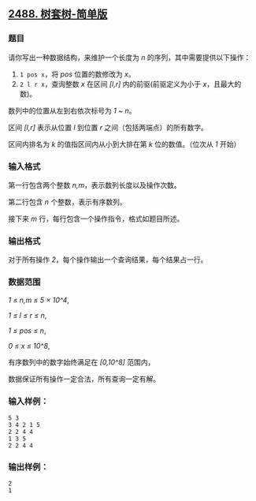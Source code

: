 ## [2488. 树套树-简单版](https://www.acwing.com/problem/content/2490/)

### 题目

请你写出一种数据结构，来维护一个长度为 *n* 的序列，其中需要提供以下操作：

1. `1 pos x`，将 *pos* 位置的数修改为 *x*。
2. `2 l r x`，查询整数 *x* 在区间 *[l,r]* 内的前驱(前驱定义为小于 *x*，且最大的数)。

数列中的位置从左到右依次标号为 *1 ~ n*。

区间 *[l,r]* 表示从位置 *l* 到位置 *r* 之间（包括两端点）的所有数字。

区间内排名为 *k* 的值指区间内从小到大排在第 *k* 位的数值。（位次从 *1* 开始）

### 输入格式

第一行包含两个整数 *n,m*，表示数列长度以及操作次数。

第二行包含 *n* 个整数，表示有序数列。

接下来 *m* 行，每行包含一个操作指令，格式如题目所述。

### 输出格式

对于所有操作 *2*，每个操作输出一个查询结果，每个结果占一行。

### 数据范围

*1 ≤ n,m ≤ 5 × 10^4*,

*1 ≤ l ≤ r ≤ n*,

*1 ≤ pos ≤ n*,

*0 ≤ x ≤ 10^8*,

有序数列中的数字始终满足在 *[0,10^8]* 范围内，

数据保证所有操作一定合法，所有查询一定有解。

### 输入样例：

```
5 3
3 4 2 1 5
2 2 4 4
1 3 5
2 2 4 4
```

### 输出样例：

```
2
1
```
